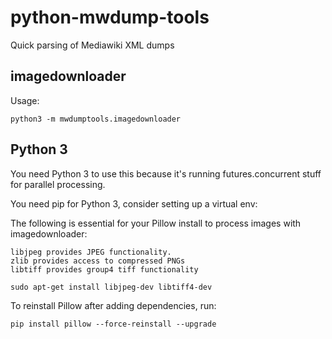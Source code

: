 python-mwdump-tools
===================

Quick parsing of Mediawiki XML dumps


## imagedownloader

Usage:

    python3 -m mwdumptools.imagedownloader

## Python 3

You need Python 3 to use this because it's running futures.concurrent stuff for
parallel processing.

You need pip for Python 3, consider setting up a virtual env:

The following is essential for your Pillow install to process images 
with imagedownloader:

    libjpeg provides JPEG functionality.
    zlib provides access to compressed PNGs
    libtiff provides group4 tiff functionality

    sudo apt-get install libjpeg-dev libtiff4-dev

To reinstall Pillow after adding dependencies, run:

    pip install pillow --force-reinstall --upgrade
